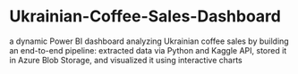 # Ukrainian-Coffee-Sales-Dashboard
 a dynamic Power BI dashboard analyzing Ukrainian coffee sales by building an end-to-end pipeline: extracted data via Python and Kaggle API, stored it in Azure Blob Storage, and visualized it using interactive charts
